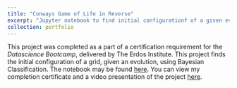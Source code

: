 ```yaml
---
title: "Conways Game of Life in Reverse"
excerpt: "Jupyter notebook to find initial configurationf of a given evolution of a _Game of Life_"
collection: portfolio
---
```


This project was completed as a part of a certification requirement for the _Datascience Bootcamp_, delivered by The Erdos Institute. This project finds the initial configuration of a grid, given an evolution, using Bayesian Classification. The notebook may be found [here](/files/Conway's_Reverse_Game_of_Life.ipynb). You can view my completion certificate and a video presentation of the project [here](https://www.erdosinstitute.org/certificates/spring-2023/data-science-boot-camp/abdullah-naeem-malik).
